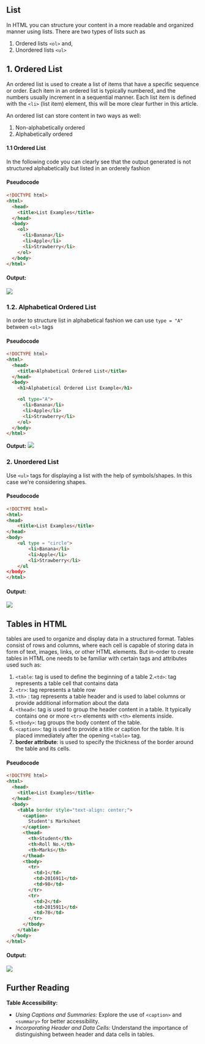 ## List

In HTML you can structure your content in a more readable and organized manner using lists. There are two types of lists such as

1. Ordered lists `<ol>` and,
2. Unordered lists `<ul>`

## 1. Ordered List

An ordered list is used to create a list of items that have a specific sequence or order. Each item in an ordered list is typically numbered, and the numbers usually increment in a sequential manner.
Each list item is defined with the `<li>` (list item) element, this will be more clear further in this article.

An ordered list can store content in two ways as well:

1. Non-alphabetically ordered
2. Alphabetically ordered

#### 1.1 Ordered List

In the following code you can clearly see that the output generated is not structured alphabetically but listed in an orderely fashion

#### Pseudocode

```html
<!DOCTYPE html>
<html>
  <head>
    <title>List Examples</title>
  </head>
  <body>
    <ol>
      <li>Banana</li>
      <li>Apple</li>
      <li>Strawberry</li>
    </ol>
  </body>
</html>
```

#### Output:

![](https://d2beiqkhq929f0.cloudfront.net/public_assets/assets/000/049/117/original/upload_2e99c2e6057a7cefa9e96c95d9c27f37.png?1695110158)

### 1.2. Alphabetical Ordered List

In order to structure list in alphabetical fashion we can use `type = "A"` between `<ol>` tags

#### Pseudocode

```html
<!DOCTYPE html>
<html>
  <head>
    <title>Alphabetical Ordered List</title>
  </head>
  <body>
    <h1>Alphabetical Ordered List Example</h1>

    <ol type="A">
      <li>Banana</li>
      <li>Apple</li>
      <li>Strawberry</li>
    </ol>
  </body>
</html>
```

**Output:**
![](https://d2beiqkhq929f0.cloudfront.net/public_assets/assets/000/049/118/original/upload_ef0ce2a0099cb2aed2158fe245251153.png?1695110223)

### 2. Unordered List

Use `<ul>` tags for displaying a list with the help of symbols/shapes. In this case we're considering shapes.

#### Pseudocode

```html
<!DOCTYPE html>
<html>
<head>
    <title>List Examples</title>
</head>
<body>
    <ul type = "circle">
        <li>Banana</li>
        <li>Apple</li>
        <li>Strawberry</li>
    </ul
</body>
</html>
```

#### Output:

![](https://d2beiqkhq929f0.cloudfront.net/public_assets/assets/000/049/119/original/upload_c4298d24e8363ee59290b3ea888e16ca.png?1695110251)

## Tables in HTML

tables are used to organize and display data in a structured format. Tables consist of rows and columns, where each cell is capable of storing data in form of text, images, links, or other HTML elements. But in-order to create tables in HTML one needs to be familiar with certain tags and attributes used such as:

1. `<table`: tag is used to define the beginning of a table 2.`<td>`: tag represents a table cell that contains data
2. `<tr>`: tag represents a table row
3. `<th>` : tag represents a table header and is used to label columns or provide additional information about the data
4. `<thead>`: tag is used to group the header content in a table. It typically contains one or more `<tr>` elements with `<th>` elements inside.
5. `<tbody>`: tag groups the body content of the table.
6. `<caption>`: tag is used to provide a title or caption for the table. It is placed immediately after the opening `<table>` tag.
7. **border attribute**: is used to specify the thickness of the border around the table and its cells.

#### Pseudocode

```html
<!DOCTYPE html>
<html>
  <head>
    <title>List Examples</title>
  </head>
  <body>
    <table border style="text-align: center;">
      <caption>
        Student's Marksheet
      </caption>
      <thead>
        <th>Student</th>
        <th>Roll No.</th>
        <th>Marks</th>
      </thead>
      <tbody>
        <tr>
          <td>1</td>
          <td>2016911</td>
          <td>98</td>
        </tr>
        <tr>
          <td>2</td>
          <td>2015911</td>
          <td>78</td>
        </tr>
      </tbody>
    </table>
  </body>
</html>
```

#### Output:

![](https://d2beiqkhq929f0.cloudfront.net/public_assets/assets/000/049/120/original/upload_051534e2f8bbaa444c5fff971dbba317.png?1695110359)

## Further Reading

**Table Accessibility:**

- _Using Captions and Summaries:_ Explore the use of `<caption>` and `<summary>` for better accessibility.
- _Incorporating Header and Data Cells:_ Understand the importance of distinguishing between header and data cells in tables.
